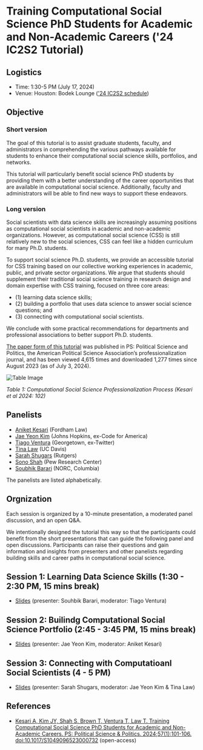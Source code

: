 # Training Computational Social Science PhD Students for Academic and Non-Academic Careers ('24 IC2S2 Tutorial)

## Logistics 

* Time: 1:30-5 PM (July 17, 2024)
* Venue: Houston: Bodek Lounge (['24 IC2S2 schedule](https://ic2s2-2024.org/schedule))

## Objective 

### Short version 

The goal of this tutorial is to assist graduate students, faculty, and administrators in comprehending the various pathways available for students to enhance their computational social science skills, portfolios, and networks.
 
This tutorial will particularly benefit social science PhD students by providing them with a better understanding of the career opportunities that are available in computational social science. Additionally, faculty and administrators will be able to find new ways to support these endeavors.

### Long version 

Social scientists with data science skills are increasingly assuming positions as computational social scientists in academic and non-academic organizations. However, as computational social science (CSS) is still relatively new to the social sciences, CSS can feel like a hidden curriculum for many Ph.D. students. 

To support social science Ph.D. students, we provide an accessible tutorial for CSS training based on our collective working experiences in academic, public, and private sector organizations. We argue that students should supplement their traditional social science training in research design and domain expertise with CSS training, focused on three core areas: 

  * (1) learning data science skills; 
  * (2) building a portfolio that uses data science to answer social science questions; and 
  * (3) connecting with computational social scientists. 
  
We conclude with some practical recommendations for departments and professional associations to better support Ph.D. students. 
  
[The paper form of this tutorial](https://www.cambridge.org/core/journals/ps-political-science-and-politics/article/training-computational-social-science-phd-students-for-academic-and-nonacademic-careers/1455690939833B9FFCAC664D4E412057?utm_source=hootsuite&utm_medium=twitter&utm_campaign=PSC_Sep23#article) was published in PS: Political Science and Politics, the American Political Science Association’s professionalization journal, and has been viewed 4,615 times and downloaded 1,277 times since August 2023 (as of July 3, 2024).

![Table Image](https://static.cambridge.org/binary/version/id/urn:cambridge.org:id:binary:20240115022931608-0277:S1049096523000732:S1049096523000732_tab1.png)

*Table 1: Computational Social Science Professionalization Process (Kesari et al 2024: 102)*

## Panelists

  - [Aniket Kesari](https://www.aniketkesari.com/) (Fordham Law)
  - [Jae Yeon Kim](https://jaeyk.github.io/) (Johns Hopkins, ex-Code for America)
  - [Tiago Ventura](https://www.venturatiago.com/) (Georgetown, ex-Twitter)
  - [Tina Law](https://sociology.ucdavis.edu/people/tina-law) (UC Davis)
  - [Sarah Shugars](https://sarahshugars.com/) (Rutgers)
  - [Sono Shah](https://www.pewresearch.org/staff/sono-shah/) (Pew Research Center)
  - [Soubhik Barari](https://soubhikbarari.com/) (NORC, Columbia) 

The panelists are listed alphabetically. 

## Orgnization 

Each session is organized by a 10-minute presentation, a moderated panel discussion, and an open Q&A.

We intentionally designed the tutorial this way so that the participants could benefit from the short presentations that can guide the following panel and open discussions. Participants can raise their questions and gain information and insights from presenters and other panelists regarding building skills and career paths in computational social science.

## Session 1: Learning Data Science Skills (1:30 - 2:30 PM, 15 mins break)  

- [Slides](https://github.com/jaeyk/ic2s2-training-css-tutorial/blob/main/slides/learning_data_science_Barari.pdf) (presenter: Souhbik Barari, moderator: Tiago Ventura)

## Session 2: Builindg Computational Social Science Portfolio (2:45 - 3:45 PM, 15 mins break)

- [Slides](https://github.com/jaeyk/ic2s2-training-css-tutorial/blob/main/slides/training_css_phd_building_portfolio_Kim.pdf) (presenter: Jae Yeon Kim, moderator: Aniket Kesari)

## Session 3: Connecting with Computatioanl Social Scientists (4 - 5 PM)

- [Slides](https://github.com/jaeyk/ic2s2-training-css-tutorial/blob/main/slides/Shugars_Networking.pdf) (presenter: Sarah Shugars, moderator: Jae Yeon Kim & Tina Law)

## References 

* [Kesari A, Kim JY, Shah S, Brown T, Ventura T, Law T. Training Computational Social Science PhD Students for Academic and Non-Academic Careers. PS: Political Science & Politics. 2024;57(1):101-106. doi:10.1017/S1049096523000732](https://www.cambridge.org/core/journals/ps-political-science-and-politics/article/training-computational-social-science-phd-students-for-academic-and-nonacademic-careers/1455690939833B9FFCAC664D4E412057?utm_source=hootsuite&utm_medium=twitter&utm_campaign=PSC_Sep23) (open-access)
